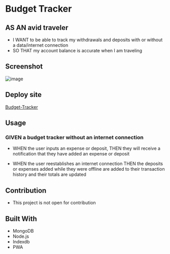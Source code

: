 # Budget Tracker

## AS AN avid traveler

  * I WANT to be able to track my withdrawals and deposits with or without a data/internet connection
  * SO THAT my account balance is accurate when I am traveling 

## Screenshot

![image](https://user-images.githubusercontent.com/78882909/124408587-86779380-dd14-11eb-9c23-39d012a6949d.png)

## Deploy site

[Budget-Tracker](https://swan-budget.herokuapp.com/)
   
## Usage

### GIVEN a budget tracker without an internet connection

* WHEN the user inputs an expense or deposit,
  THEN they will receive a notification that they have added an expense or deposit
  
* WHEN the user reestablishes an internet connection
  THEN the deposits or expenses added while they were offline are added to their transaction history and their totals are updated


## Contribution

 * This project is not open for contribution
  
## Built With

- MongoDB
- Node.js
- Indexdb
- PWA
